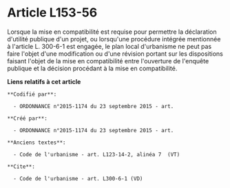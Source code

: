 # Article L153-56

Lorsque la mise en compatibilité est requise pour permettre la déclaration d'utilité publique d'un projet, ou lorsqu'une
procédure intégrée mentionnée à l'article L. 300-6-1 est engagée, le plan local d'urbanisme ne peut pas faire l'objet d'une
modification ou d'une révision portant sur les dispositions faisant l'objet de la mise en compatibilité entre l'ouverture de
l'enquête publique et la décision procédant à la mise en compatibilité.

**Liens relatifs à cet article**

	**Codifié par**:

	  - ORDONNANCE n°2015-1174 du 23 septembre 2015 - art.

	**Créé par**:

	  - ORDONNANCE n°2015-1174 du 23 septembre 2015 - art.

	**Anciens textes**:

	  - Code de l'urbanisme - art. L123-14-2, alinéa 7  (VT)

	**Cite**:

	  - Code de l'urbanisme - art. L300-6-1 (VD)
